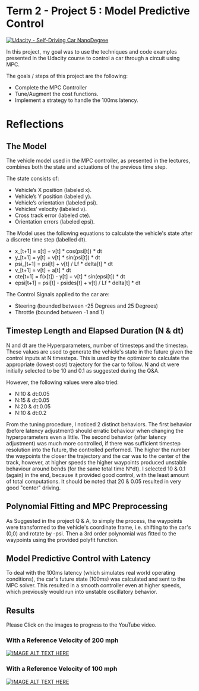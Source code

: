 # Term 2 - Project 5 : Model Predictive Control
[![Udacity - Self-Driving Car NanoDegree](https://s3.amazonaws.com/udacity-sdc/github/shield-carnd.svg)](http://www.udacity.com/drive)

In this project, my goal was to use the techniques and code examples presented in the Udacity course to control a car through a circuit using MPC.

The goals / steps of this project are the following:
- Complete the MPC Controller
- Tune/Augment the cost functions.
- Implement a strategy to handle the 100ms latency.

[//]: # (Image References)

[image1]: ./Output/CTEvsTraj.jpg "Better Trajectory for the cures"

# Reflections

## The Model

The vehicle model used in the MPC controller, as presented in the lectures, combines both the state and actuations of the previous time step. 

The state consists of:
- Vehicle’s X position (labeled x).
- Vehicle’s Y position (labeled y).
- Vehicle’s orientation (labeled psi).
- Vehicles’ velocity (labeled v).
- Cross track error (labeled cte).
- Orientation errors (labeled epsi).

The Model uses the following equations to calculate the vehicle's state after a discrete time step (labelled dt).
* x_[t+1] = x[t] + v[t] * cos(psi[t]) * dt
* y_[t+1] = y[t] + v[t] * sin(psi[t]) * dt
* psi_[t+1] = psi[t] + v[t] / Lf * delta[t] * dt
* v_[t+1] = v[t] + a[t] * dt
* cte[t+1] = f(x[t]) - y[t] + v[t] * sin(epsi[t]) * dt
* epsi[t+1] = psi[t] - psides[t] + v[t] / Lf * delta[t] * dt

The Control Signals applied to the car are:
- Steering (bounded between -25 Degrees and 25 Degrees)
- Throttle (bounded between -1 and 1)

## Timestep Length and Elapsed Duration (N & dt)

N and dt are the Hyperparameters, number of timesteps and the timestep. These values are used to generate the vehicle's state in the future given the control inputs at N timesteps.  This is used by the optimizer to calculate the appropriate (lowest cost) trajectory for the car to follow. N and dt were initially selected to be 10 and 0.1 as suggested during the Q&A. 

However, the following values were also tried:
- N:10 & dt:0.05
- N:15 & dt:0.05
- N:20 & dt:0.05
- N:10 & dt:0.2

From the tuning procedure, I noticed 2 distinct behaviors. The first behavior (before latency adjustment) should erratic behaviour when changing the hyperparameters even a little. The second behavior (after latency adjustment) was much more controlled, if there was sufficient timestep resolution into the future, the controlled performed. The higher the number the waypoints the closer the trajectory and the car was to the center of the track, however, at higher speeds the higher waypoints produced unstable behaviour around bends (for the same total time N*dt). I selected 10 & 0.1 (again) in the end, because it provided good control, with the least amount of total computations. It should be noted that 20 & 0.05 resulted in very good "center" driving.


## Polynomial Fitting and MPC Preprocessing

As Suggested in the project Q & A, to simply the process, the waypoints were transformed to the vehicle's coordinate frame, i.e. shifting to the car's (0,0) and rotate by -psi. Then a 3rd order polynomial was fitted to the waypoints using the provided polyfit function.

## Model Predictive Control with Latency

To deal with the 100ms latency (which simulates real world operating conditions), the car's future state (100ms) was calculated and sent to the MPC solver. This resulted in a smooth controller even at higher speeds, which previously would run into unstable oscillatory behavior.

## Results 

Please Click on the images to progress to the YouTube video.

### With a Reference Velocity of 200 mph 

[![IMAGE ALT TEXT HERE](https://www.youtube.com/watch?v=f7e81EEYOxw/0.jpg)](https://www.youtube.com/watch?v=f7e81EEYOxw)

### With a Reference Velocity of 100 mph 

[![IMAGE ALT TEXT HERE](https://www.youtube.com/watch?v=O7yVbfFxbuw/0.jpg)](https://www.youtube.com/watch?v=O7yVbfFxbuw)

